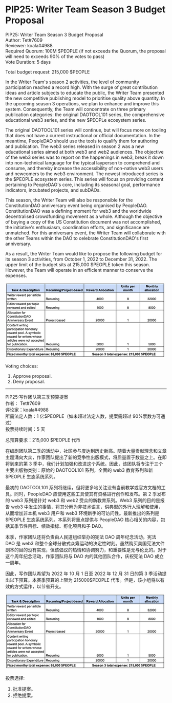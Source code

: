 # PIP25: Writer Team Season 3 Budget Proposal

PIP25: Writer Team Season 3 Budget Proposal  
Author: Tet#7609  
Reviewer: koala#4988  
Required Quorum: 100M $PEOPLE (if not exceeds the Quorum, the proposal will need to exceeds 90% of the votes to pass)  
Vote Duration: 5 days

Total budget request: 215,000 $PEOPLE

In the Writer Team's season 2 activities, the level of community participation reached a record high. With the surge of great contribution ideas and article subjects to educate the public, the Writer Team presented the new competitive publishing model to prioritise quality above quantity. In the upcoming season 3 operations, we plan to enhance and improve this system. Consequently, the Team will concentrate on three primary publication categories: the original DAOTOOL101 series, the comprehensive educational web3 series, and the new $PEOPLe ecosystem series.

The original DAOTOOL101 series will continue, but will focus more on tooling that does not have a current instructional or official documentation. In the meantime, PeopleDAO should use the tools to qualify them for authoring and publication. The web3 series released in season 2 was a new educational series aimed at both web3 and web2 audiences. The objective of the web3 series was to report on the happenings in web3, break it down into non-technical language for the typical layperson to comprehend and consume, and thereby increase the accessibility of non-native web3 users and newcomers to the web3 environment. The newest introduced series is the $PEOPLE ecosystem series. This series will focus on providing content pertaining to PeopleDAO's core, including its seasonal goal, performance indicators, incubated projects, and subDAOs.

This season, the Writer Team will also be responsible for the ConstitutionDAO anniversary event being organised by PeopleDAO. ConstitutionDAO was a defining moment for web3 and the worldwide decentralised crowdfunding movement as a whole. Although the objective of buying a copy of the US Constitution document was not accomplished, the initiative's enthusiasm, coordination efforts, and significance are unmatched. For this anniversary event, the Writer Team will collaborate with the other Teams within the DAO to celebrate ConstitutionDAO's first anniversary.

As a result, the Writer Team would like to propose the following budget for its season 3 activities, from October 1, 2022 to December 31, 2022. The upper limit of the budget sits at 215,000 $PEOPLE token this season. However, the Team will operate in an efficient manner to conserve the expenses.

![Attachment 1](./PIP25-attachment1.webp)

Voting choices:

1. Approve proposal.
2. Deny proposal.

---

PIP25:写作团队第三季预算提案  
作者： Tet#7609  
评论家：koala#4988  
所需法定人数：1 亿$PEOPLE（如未超过法定人数，提案需超过 90%票数方可通过）  
投票持续时间：5 天

总预算要求：215,000 $PEOPLE 代币

在编剧团队第二季的活动中，社区参与度达到历史新高。随着大量贡献理念和文章主题涌向大众，作家团队提出了新的竞争性出版模式，将质量置于数量之上。在即将到来的第 3 季中，我们计划加强和改进这个系统。因此，该团队将专注于三个主要出版物类别：原始的 DAOTOOL101 系列，全面的 web3 教育系列和新$PEOPLE 生态系统系列。

最初的 DAOTOOL101 系列将继续，但将更多地关注没有当前教学或官方文档的工具。同时，PeopleDAO 应使用这些工具使其有资格进行创作和发布。第 2 季发布的 web3 系列是针对 web3 和 web2 受众的新教育系列。Web3 系列的目的是报告 web3 中发生的事情，将其分解为非技术语言，供典型的外行人理解和使用，从而增加非本机 web3 用户和 web3 环境新手的可访问性。最新推出的系列是$PEOPLE 生态系统系列。本系列将重点提供与 PeopleDAO 核心相关的内容，包括其季节性目标、绩效指标、孵化项目和子 DAO。

本季，作家团队还将负责由人民道组织举办的宪法 DAO 周年纪念活动。宪法 DAO 是 web3 和整个全球分散式众筹运动的决定性时刻。虽然购买美国宪法文件副本的目的没有实现，但该倡议的热情和协调努力，和重要性是无与伦比的。对于这个周年纪念活动，作家团队将与 DAO 内的其他团队合作，庆祝宪法 DAO 成立一周年。

因此，写作团队希望为 2022 年 10 月 1 日至 2022 年 12 月 31 日的第 3 季活动提出以下预算。本赛季预算的上限为 215000$PEOPLE 代币。但是，该小组将以有效的方式运作，以节省开支。

![Attachment 1](./PIP25-attachment1.webp)

投票选择:

1. 批准提案。
2. 拒绝提案。
